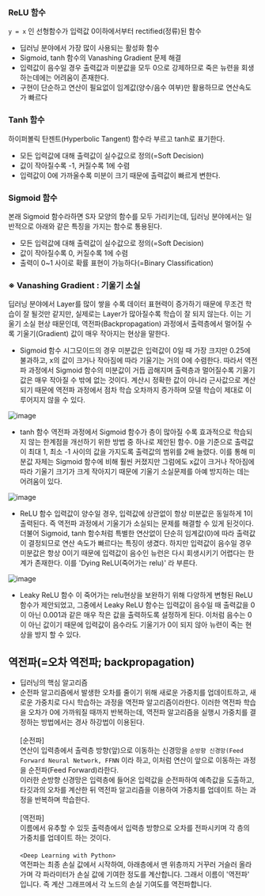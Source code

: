### ReLU 함수
`y = x` 인 선형함수가 입력값 0이하에서부터 rectified(정류)된 함수

- 딥러닝 분야에서 가장 많이 사용되는 활성화 함수
- Sigmoid, tanh 함수의 Vanashing Gradient 문제 해결
- 입력값이 음수일 경우 출력값과 미분값을 모두 0으로 강제하므로 죽은 뉴련을 회생하는데에는 어려움이 존재한다.
- 구현이 단순하고 연산이 필요없이 임계값(양수/음수 여부)만 활용하므로 연산속도가 빠르다

### Tanh 함수
하이퍼볼릭 탄젠트(Hyperbolic Tangent) 함수라 부르고 tanh로 표기한다.
- 모든 입력값에 대해 출력값이 실수값으로 정의(=Soft Decision)
- 값이 작아질수록 -1, 커질수록 1에 수렴
- 입력값이 0에 가까울수록 미분이 크기 때문에 출력값이 빠르게 변한다.

### Sigmoid 함수
본래 Sigmoid 함수라하면 S자 모양의 함수를 모두 가리키는데, 딥러닝 분야에서는 일반적으로 아래와 같은 특징을 가지는 함수로 통용된다.
- 모든 입력값에 대해 출력값이 실수값으로 정의(=Soft Decision)
- 값이 작아질수록 0, 커질수록 1에 수렴
- 출력이 0~1 사이로 확률 표현이 가능하다(=Binary Classification)

### ※ Vanashing Gradient : 기울기 소실
딥러닝 분야에서 Layer를 많이 쌓을 수록 데이터 표현력이 증가하기 때문에 무조건 학습이 잘 될것만 같지만, 실제로는 Layer가 많아질수록 학습이 잘 되지 않는다. 이는 기울기 소실 현상 때문인데, 역전파(Backpropagation) 과정에서 출력층에서 멀어질 수록 기울기(Gradient) 값이 매우 작아지는 현상을 말한다.
- Sigmoid 함수
시그모이드의 경우 미분값은 입력값이 0일 때 가장 크지만 0.25에 불과하고, x의 값이 크거나 작아짐에 따라 기울기는 거의 0에 수렴한다. 따라서 역전파 과정에서 Sigmoid 함수의 미분값이 거듭 곱해지며 출력층과 멀어질수록 기울기 값은 매우 작아질 수 밖에 없는 것이다. 계산시 정확한 값이 아니라 근사값으로 계산되기 때문에 역전파 과정에서 점차 학습 오차까지 증가하며 모델 학습이 제대로 이루어지지 않을 수 있다.

![image](https://user-images.githubusercontent.com/51469989/212632155-76039611-35b2-4089-b5d0-f4ab910eac6d.png)

- tanh 함수
역전파 과정에서 Sigmoid 함수가 층이 많아질 수록 효과적으로 학습되지 않는 한계점을 개선하기 위한 방법 중 하나로 제안된 함수. 0을 기준으로 출력값이 최대 1, 최소 -1 사이의 값을 가지도록 출력값의 범위를 2배 늘렸다. 이를 통해 미분값 자체는 Sigmoid 함수에 비해 훨씬 커졌지만 그럼에도 x값이 크거나 작아짐에 따라 기울기 크기가 크게 작아지기 때문에 기울기 소실문제를 아예 방지하는 데는 어려움이 있다.

![image](https://user-images.githubusercontent.com/51469989/212632228-0f2ecc5f-7cbd-47ec-95bb-e6c58ffb88a7.png)

- ReLU 함수
입력값이 양수일 경우, 입력값에 상관없이 항상 미분값은 동일하게 1이 출력된다. 즉 역전파 과정에서 기울기가 소실되는 문제를 해결할 수 있게 된것이다. 더불어 Sigmoid, tanh 함수처럼 특별한 연산없이 단순히 임계값(0)에 따라 출력값이 결정되므로 연산 속도가 빠르다는 특징이 생겼다.
하지만 입력값이 음수일 경우 미분값은 항상 0이기 때문에 입력값이 음수인 뉴런은 다시 회생시키기 어렵다는 한계가 존재한다. 이를 'Dying ReLU(죽어가는 relu)' 라 부른다.

![image](https://user-images.githubusercontent.com/51469989/212632301-ca453e4a-383a-481d-8263-224a6ffba29d.png)


- Leaky ReLU 함수
이 죽어가는 relu현상을 보완하기 위해 다양하게 변형된 ReLU 함수가 제안되었고, 그중에서 Leaky ReLU 함수는 입력값이 음수일 때 출력값을 0이 아닌 0.001과 같은 매우 작은 값을 출력하도록 설정하게 된다. 이처럼 음수는 0이 아닌 값이기 때문에 입력값이 음수라도 기울기가 0이 되지 않아 뉴련이 죽는 현상을 방지 할 수 있다.

## 역전파(=오차 역전파; backpropagation)
- 딥러닝의 핵심 알고리즘
- 순전파 알고리즘에서 발생한 오차를 줄이기 위해 새로운 가중치를 업데이트하고, 새로운 가중치로 다시 학습하는 과정을 역전파 알고리즘이라한다. 이러한 역전파 학습을 오차가 0에 가까워질 때까지 반복하는데, 역전파 알고리즘을 실행시 가중치를 결정하는 방법에서는 경사 하강법이 이용된다.
<br><br>
[순전파]<br>
연산이 입력층에서 출력층 방향(앞)으로 이동하는 신경망을 `순방향 신경망(Feed Forward Neural Network, FFNN` 이라 하고, 이처럼 연산이 앞으로 이동하는 과정을 순전파(Feed Forward)라한다. <br>
이러한 순방향 신경망은 입력층에 들어온 입력값을 순전파하여 예측값을 도출하고, 타깃과의 오차를 계산한 뒤 역전파 알고리즘을 이용하여 가중치를 업데이트 하는 과정을 반복하며 학습한다.
<br><br>
[역전파]<br>
이름에서 유추할 수 있듯 출력층에서 입력층 방향으로 오차를 전파시키며 각 층의 가중치를 업데이트 하는 것이다.<br><br>
`<Deep Learning with Python>`<br>
역전파는 최종 손실 값에서 시작하여, 아래층에서 맨 위층까지 거꾸러 거슬러 올라가며 각 파라미터가 손실 값에 기여한 정도를 계산합니다. 그래서 이름이 '역전파' 입니다. 즉 계산 그래프에서 각 노드의 손실 기여도를 역전파합니다.

